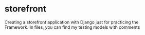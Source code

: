 # storefront

Creating a storefront application with Django just for practicing the Framework.
In files, you can find my testing models with comments
